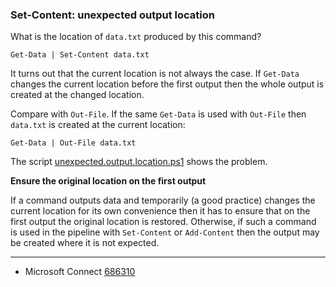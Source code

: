 
### Set-Content: unexpected output location

What is the location of `data.txt` produced by this command?

    Get-Data | Set-Content data.txt

It turns out that the current location is not always the case. If `Get-Data`
changes the current location before the first output then the whole output is
created at the changed location.

Compare with `Out-File`. If the same `Get-Data` is used with `Out-File` then
`data.txt`  is created at the current location:

    Get-Data | Out-File data.txt

The script [unexpected.output.location.ps1](unexpected.output.location.ps1) shows the problem.

**Ensure the original location on the first output**

If a command outputs data and temporarily (a good practice) changes the current
location for its own convenience then it has to ensure that on the first output
the original location is restored. Otherwise, if such a command is used in the
pipeline with `Set-Content` or `Add-Content` then the output may be created
where it is not expected.

---

- Microsoft Connect [686310](https://connect.microsoft.com/PowerShell/Feedback/Details/686310)
